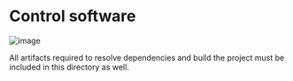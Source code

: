 Control software
====
![image](https://github.com/workbotJMJ/W/assets/141054617/09133933-d76b-4b30-980f-c5977613cbb8)


All artifacts required to resolve dependencies and build the project must be included in this directory as well.
